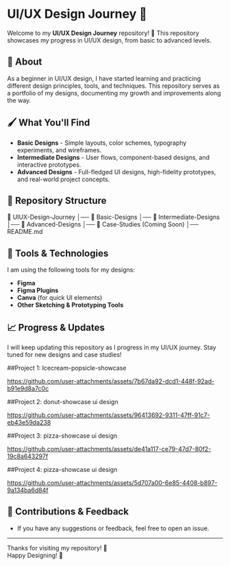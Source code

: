 # UI/UX Design Journey 🎨  

Welcome to my **UI/UX Design Journey** repository! 🚀 This repository showcases my progress in UI/UX design, from basic to advanced levels.  

## 📌 About  
As a beginner in UI/UX design, I have started learning and practicing different design principles, tools, and techniques. This repository serves as a portfolio of my designs, documenting my growth and improvements along the way.  

## 🖌️ What You'll Find  
- **Basic Designs** - Simple layouts, color schemes, typography experiments, and wireframes.  
- **Intermediate Designs** - User flows, component-based designs, and interactive prototypes.  
- **Advanced Designs** - Full-fledged UI designs, high-fidelity prototypes, and real-world project concepts.  

## 📂 Repository Structure  
📁 UIUX-Design-Journey
│── 📂 Basic-Designs
│── 📂 Intermediate-Designs
│── 📂 Advanced-Designs
│── 📂 Case-Studies (Coming Soon)
│── README.md


## 🔧 Tools & Technologies  
I am using the following tools for my designs:  
- **Figma**  
- **Figma Plugins**  
- **Canva** (for quick UI elements)  
- **Other Sketching & Prototyping Tools**  

## 📈 Progress & Updates  
I will keep updating this repository as I progress in my UI/UX journey. Stay tuned for new designs and case studies! 

##Project 1: Icecream-popsicle-showcase

https://github.com/user-attachments/assets/7b67da92-dcd1-448f-92ad-b91e9d8a7c0c

##Project 2: donut-showcase ui design

https://github.com/user-attachments/assets/96413692-9311-47ff-91c7-eb43e59da238

##Project 3: pizza-showcase ui design

https://github.com/user-attachments/assets/de41a117-ce79-47d7-80f2-19c8a643297f

##Project 4: pizza-showcase ui design

https://github.com/user-attachments/assets/5d707a00-6e85-4408-b897-9a134ba6d84f


## 🤝 Contributions & Feedback  
- If you have any suggestions or feedback, feel free to open an issue.   

---

Thanks for visiting my repository! 🎉  
Happy Designing! 🚀  
